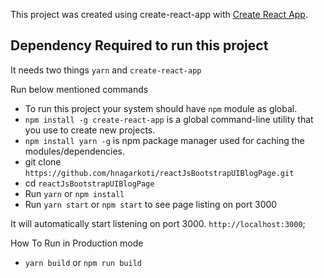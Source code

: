 This project was created using create-react-app with [Create React App](https://github.com/facebookincubator/create-react-app).

## Dependency Required to run this project

It needs two things `yarn` and `create-react-app`

Run below mentioned commands

* To run this project your system should have `npm` module as global.
* `npm install -g create-react-app` is a global command-line utility that you use to create new projects.
* `npm install yarn -g` is npm package manager used for caching the modules/dependencies.
* git clone `https://github.com/hnagarkoti/reactJsBootstrapUIBlogPage.git`
* cd `reactJsBootstrapUIBlogPage`
* Run `yarn` or `npm install`
* Run `yarn start` or `npm start` to see page listing on port 3000

It will automatically start listening on port 3000. `http://localhost:3000`;

How To Run in Production mode

* `yarn build` or  `npm run build`
